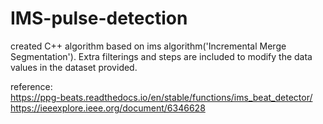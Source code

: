 # IMS-pulse-detection
created C++ algorithm based on ims algorithm('Incremental Merge Segmentation'). Extra filterings and steps are included to modify the data values in the dataset provided.


reference:<br />
https://ppg-beats.readthedocs.io/en/stable/functions/ims_beat_detector/ <br />
https://ieeexplore.ieee.org/document/6346628
